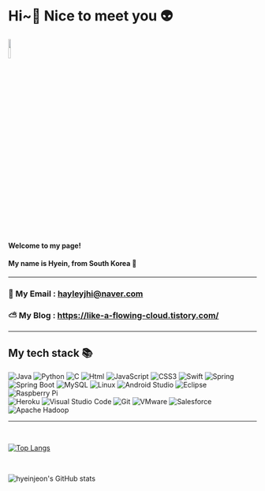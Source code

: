 <div align="left">  
  
# Hi~💚 Nice to meet you 👽
  
<img src="https://user-images.githubusercontent.com/57359259/175299314-578fae7a-e61c-40c6-b8ca-e46dab44c83b.png" width="10%" height="10%"/>

#### Welcome to my page!  
#### My name is Hyein, from South Korea 💚
  
<hr />
  
### 💌 My Email : hayleyjhi@naver.com
### ⛅ My Blog : https://like-a-flowing-cloud.tistory.com/
  
<hr />
</div>

<div>
<h2> My tech stack 📚 </h2>
  <img alt="Java" src="https://img.shields.io/badge/java-007396.svg?&style=for-the-badge&logo=Java&logoColor=black"/> 
  <img alt="Python" src="https://img.shields.io/badge/Python-3776AB.svg?&style=for-the-badge&logo=Python&logoColor=white"/> 
  <img alt="C" src="https://img.shields.io/badge/C-A8B9CC.svg?&style=for-the-badge&logo=C&logoColor=white"/> 
  <img alt="Html" src="https://img.shields.io/badge/HTML5-E34F26.svg?&style=for-the-badge&logo=HTML5&logoColor=white"/> 
  <img alt="JavaScript" src="https://img.shields.io/badge/JavaScriipt-F7DF1E.svg?&style=for-the-badge&logo=JavaScript&logoColor=black"/> 
  <img alt="CSS3" src="https://img.shields.io/badge/CSS3-007ACC?style=for-the-badge&logo=css3"/>  
  <img alt="Swift" src="https://img.shields.io/badge/Swift-F05138?style=for-the-badge&logo=Swift&logoColor=white"/> 
  <img alt="Spring" src="https://img.shields.io/badge/Spring-6DB33F.svg?&style=for-the-badge&logo=Spring&logoColor=white"/> 
  <br />
  <img alt="Spring Boot" src="https://img.shields.io/badge/Spring Boot-6DB33F.svg?&style=for-the-badge&logo=SpringBoot&logoColor=white"/> 
  <img alt="MySQL" src="https://img.shields.io/badge/MySQL-4479A1.svg?&style=for-the-badge&logo=MySQL&logoColor=black"/> 
  <img alt="Linux" src="https://img.shields.io/badge/Linux-FCC624.svg?&style=for-the-badge&logo=Linux&logoColor=black"/>
  <img alt="Android Studio" src="https://img.shields.io/badge/Android Studio-3DDC84.svg?&style=for-the-badge&logo=Android Studio&logoColor=white"/>
  <img alt="Eclipse" src="https://img.shields.io/badge/EclipseIDE-2C2255.svg?&style=for-the-badge&logo=EclipseIDE&logoColor=white"/> 
  <img alt="Raspberry Pi" src="https://img.shields.io/badge/RaspberryPi-A22846.svg?&style=for-the-badge&logo=RaspberryPi&logoColor=white"/>
  <br />
  <img alt="Heroku" src="https://img.shields.io/badge/Heroku-430098?&style=for-the-badge&logo=Heroku&logoColor=white"/> 
  <img alt="Visual Studio Code" src="https://img.shields.io/badge/VisualStudioCode-007ACC.svg?&style=for-the-badge&logo=VisualStudioCode&logoColor=white"/>
  <img alt="Git" src="https://img.shields.io/badge/-Git-F05032?style=for-the-badge&logo=git&logoColor=ffffff"/>
  <img alt="VMware" src="https://img.shields.io/badge/VMware-607078.svg?&style=for-the-badge&logo=VMware&logoColor=white"/>
  <img alt="Salesforce" src="https://img.shields.io/badge/Salesforce-00A1E0.svg?&style=for-the-badge&logo=Salesforce&logoColor=white"/>
  <img alt="Apache Hadoop" src="https://img.shields.io/badge/ApacheHadoop-66CCFF.svg?&style=for-the-badge&logo=ApacheHadoop&logoColor=black"/> 
  <hr />
  <br />
</div>

[![Top Langs](https://github-readme-stats.vercel.app/api/top-langs/?username=hyeinjeon&layout=compact&theme=tokyonight&langs_count=5)](https://github.com/anuraghazra/github-readme-stats) 

<br />

![hyeinjeon's GitHub stats](https://github-readme-stats.vercel.app/api?username=hyeinjeon&show_icons=true&theme=tokyonight)


  

